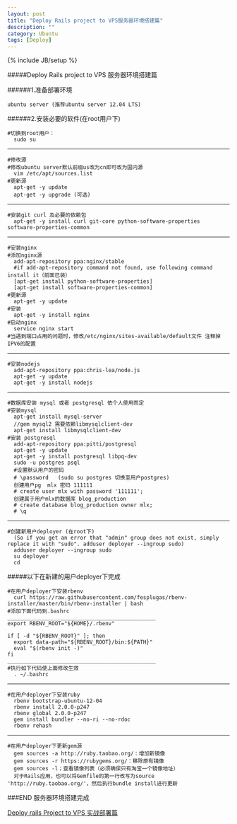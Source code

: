 ```yaml
---
layout: post
title: "Deploy Rails project to VPS服务器环境搭建篇"
description: ""
category: Ubuntu
tags: [Deploy]
---
```

{% include JB/setup %}

#####Deploy Rails project to VPS 服务器环境搭建篇
    
######1.准备部署环境    
    
    ubuntu server (推荐ubuntu server 12.04 LTS)
    
######2.安装必要的软件(在root用户下)

    #切换到root用户： 
      sudo su
___      

      
    #修改源 
    #修改ubuntu server默认前缀us改为cn即可改为国内源
      vim /etc/apt/sources.list
    #更新源
      apt-get -y update
      apt-get -y upgrade (可选)
___      


    #安装git curl 及必要的依赖包
      apt-get -y install curl git-core python-software-properties software-properties-common
___

    #安装nginx
    #添加nginx源
      add-apt-repository ppa:nginx/stable
      #if add-apt-repository command not found, use following command install it（前面已装）     
      [apt-get install python-software-properties]    
      [apt-get install software-properties-common]
    #更新源
      apt-get -y update
    #安装
      apt-get -y install nginx
    #启动nginx
      service nginx start
    #当遇到端口占用的问题时，修改/etc/nginx/sites-available/default文件 注释掉IPV6的配置
___

    #安装nodejs
      add-apt-repository ppa:chris-lea/node.js
      apt-get -y update
      apt-get -y install nodejs
___

    #数据库安装 mysql 或者 postgresql 依个人使用而定
    #安装mysql
      apt-get install mysql-server
      //gem mysql2 需要依赖libmysqlclient-dev
      apt-get install libmysqlclient-dev
    #安装 postgresql
      add-apt-repository ppa:pitti/postgresql
      apt-get -y update
      apt-get -y install postgresql libpq-dev
      sudo -u postgres psql
      #设置默认用户的密码 
      # \password   (sudo su postgres 切换至用户postgres)
      创建用户pg  mlx 密码 111111
      # create user mlx with password '111111';
      创建属于用户mlx的数据库 blog_production
      # create database blog_production owner mlx;
      # \q
___

    #创建新用户deployer (在root下)
      (So if you get an error that "admin" group does not exist, simply replace it with "sudo". adduser deployer --ingroup sudo)
      adduser deployer --ingroup sudo
      su deployer
      cd

#####以下在新建的用户deployer下完成
    
    #在用户deployer下安装rbenv
      curl https://raw.githubusercontent.com/fesplugas/rbenv-installer/master/bin/rbenv-installer | bash
    #添加下面代码到.bashrc
    _______________________________________________
    export RBENV_ROOT="${HOME}/.rbenv"
    
    if [ -d "${RBENV_ROOT}" ]; then
      export data-path="${RBENV_ROOT}/bin:${PATH}"
      eval "$(rbenv init -)"
    fi
    _______________________________________________
    #执行如下代码使上面修改生效
      . ~/.bashrc
___      
      
    #在用户deployer下安装ruby
      rbenv bootstrap-ubuntu-12-04
      rbenv install 2.0.0-p247
      rbenv global 2.0.0-p247
      gem install bundler --no-ri --no-rdoc
      rbenv rehash   
___

    #在用户deployer下更新gem源
      gem sources -a http://ruby.taobao.org/：增加新镜像
      gem sources -r https://rubygems.org/：移除原有镜像
      gem sources -l；查看镜像列表（必须确保只有淘宝一个镜像地址）
      对于Rails应用，也可以将Gemfile的第一行改写为source 'http://ruby.taobao.org/'，然后执行bundle install进行更新

###END 服务器环境搭建完成

[Deploy rails Project to VPS 实战部署篇](/ubuntu/2013/08/08/deploy-rails-project-to-vps-/)
